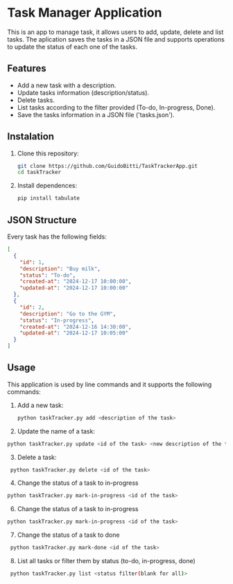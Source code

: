 # Task Manager Application

This is an app to manage task, it allows users to add, update, delete and list tasks. The aplication saves the tasks in a JSON file and supports operations to update the status of each one of the tasks. 

## Features

- Add a new task with a description.
- Update tasks information (description/status).
- Delete tasks.
- List tasks according to the filter provided (To-do, In-progress, Done).
- Save the tasks information in a JSON file ('tasks.json').

## Instalation

1. Clone this repository:
   ```bash
   git clone https://github.com/GuidoBitti/TaskTrackerApp.git
   cd taskTracker

2. Install dependences:
   ```bash
   pip install tabulate

## JSON Structure
Every task has the following fields:
  ```json
  [
    {
      "id": 1,
      "description": "Buy milk",
      "status": "To-do",
      "created-at": "2024-12-17 10:00:00",
      "updated-at": "2024-12-17 10:00:00"
    },
    {
      "id": 2,
      "description": "Go to the GYM",
      "status": "In-progress",
      "created-at": "2024-12-16 14:30:00",
      "updated-at": "2024-12-17 10:05:00"
    }
]

  ```

## Usage

This application is used by line commands and it supports the following commands:

1. Add a new task:
   ```bash
   python taskTracker.py add <description of the task>
   ```
2. Update the name of a task:
  ```bash
  python taskTracker.py update <id of the task> <new description of the task>
  ```
3. Delete a task:
  ```bash
   python taskTracker.py delete <id of the task>
  ```
4. Change the status of a task to in-progress
  ```bash
  python taskTracker.py mark-in-progress <id of the task>
  ```
6. Change the status of a task to in-progress
  ```bash
  python taskTracker.py mark-in-progress <id of the task>
  ```
7. Change the status of a task to done
  ```bash
   python taskTracker.py mark-done <id of the task>
  ```
8. List all tasks or filter them by status (to-do, in-progress, done)
  ```bash
   python taskTracker.py list <status filter(blank for all)>
  ```